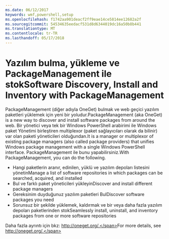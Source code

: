 ```yaml
---
ms.date: 06/12/2017
keywords: wmf,powershell,setup
ms.openlocfilehash: f1742aa901deacf2ff9eae14ce5814ee12682a2f
ms.sourcegitcommit: 54534635eedacf531d8d6344019dc16a50b8b441
ms.translationtype: MT
ms.contentlocale: tr-TR
ms.lasthandoff: 05/17/2018
---
```

# <a name="software-discovery-install-and-inventory-with-packagemanagement"></a><span data-ttu-id="16fea-102">Yazılım bulma, yükleme ve PackageManagement ile stok</span><span class="sxs-lookup"><span data-stu-id="16fea-102">Software Discovery, Install and Inventory with PackageManagement</span></span>

<span data-ttu-id="16fea-103">PackageManagement (diğer adıyla OneGet) bulmak ve web geçici yazılım paketleri yüklemek için yeni bir yoludur.</span><span class="sxs-lookup"><span data-stu-id="16fea-103">PackageManagement (aka OneGet) is a new way to discover and install software packages from around the web.</span></span> <span data-ttu-id="16fea-104">Bir yönetici veya tek bir Windows PowerShell arabirimi ile Windows paket Yönetimi birleştiren multiplexor (paket sağlayıcıları olarak da bilinir) var olan paketi yöneticileri olduğundan.</span><span class="sxs-lookup"><span data-stu-id="16fea-104">It is a manager or multiplexor of existing package managers (also called package providers) that unifies Windows package management with a single Windows PowerShell interface.</span></span> <span data-ttu-id="16fea-105">PackageManagement ile bunu yapabilirsiniz.</span><span class="sxs-lookup"><span data-stu-id="16fea-105">With PackageManagement, you can do the following.</span></span>

-   <span data-ttu-id="16fea-106">Hangi paketlerin aranır, edinilen, yüklü ve yazılım depoları listesini yönetin</span><span class="sxs-lookup"><span data-stu-id="16fea-106">Manage a list of software repositories in which packages can be searched, acquired, and installed</span></span>
-   <span data-ttu-id="16fea-107">Bul ve farklı paket yöneticileri yükleyin</span><span class="sxs-lookup"><span data-stu-id="16fea-107">Discover and install different package managers</span></span>
-   <span data-ttu-id="16fea-108">Gereksinim duyduğunuz yazılım paketleri Bul</span><span class="sxs-lookup"><span data-stu-id="16fea-108">Discover software packages you need</span></span>
-   <span data-ttu-id="16fea-109">Sorunsuz bir şekilde yüklemek, kaldırmak ve bir veya daha fazla yazılım depoları paketlerinden stok</span><span class="sxs-lookup"><span data-stu-id="16fea-109">Seamlessly install, uninstall, and inventory packages from one or more software repositories</span></span>

<span data-ttu-id="16fea-110">Daha fazla ayrıntı için bkz: http://oneget.org/.</span><span class="sxs-lookup"><span data-stu-id="16fea-110">For more details, see http://oneget.org/.</span></span>
